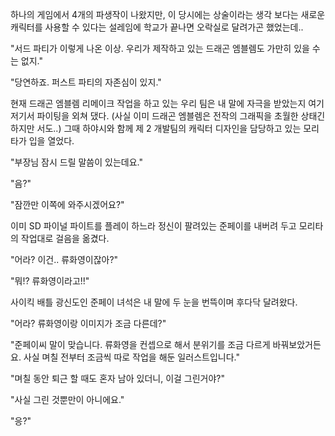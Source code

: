 하나의 게임에서 4개의 파생작이 나왔지만, 이 당시에는 상술이라는 생각 보다는 새로운 캐릭터를 사용할 수 있다는 설레임에 학교가 끝나면 오락실로 달려가곤 했었는데..

"서드 파티가 이렇게 나온 이상. 우리가 제작하고 있는 드래곤 엠블렘도 가만히 있을 수는 없지." 

"당연하죠. 퍼스트 파티의 자존심이 있지." 

현재 드래곤 엠블렘 리메이크 작업을 하고 있는 우리 팀은 내 말에 자극을 받았는지 여기저기서 파이팅을 외쳐 댔다. (사실 이미 드래곤 엠블렘은 전작의 그래픽을 초월한 상태긴 하지만 서도..) 그때 하야시와 함께 제 2 개발팀의 캐릭터 디자인을 담당하고 있는 모리타가 입을 열었다.

"부장님 잠시 드릴 말씀이 있는데요." 

"음?" 

"잠깐만 이쪽에 와주시겠어요?" 

이미 SD 파이널 파이트를 플레이 하느라 정신이 팔려있는 준페이를 내버려 두고 모리타의 작업대로 걸음을 옮겼다.

"어라? 이건.. 류화영이잖아?" 

"뭐!? 류화영이라고!!" 

사이킥 배틀 광신도인 준페이 녀석은 내 말에 두 눈을 번뜩이며 후다닥 달려왔다.

"어라? 류화영이랑 이미지가 조금 다른데?" 

"준페이씨 말이 맞습니다. 류화영을 컨셉으로 해서 분위기를 조금 다르게 바꿔보았거든요. 사실 며칠 전부터 조금씩 따로 작업을 해둔 일러스트입니다." 

"며칠 동안 퇴근 할 때도 혼자 남아 있더니, 이걸 그린거야?" 

"사실 그린 것뿐만이 아니에요." 

"응?" 